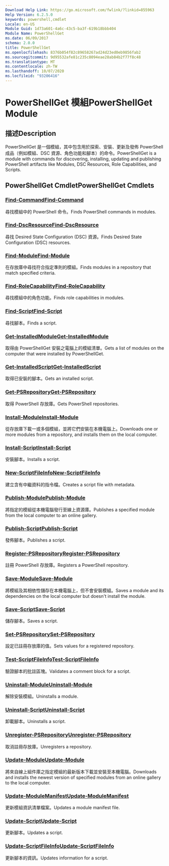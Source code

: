 ```yaml
---
Download Help Link: https://go.microsoft.com/fwlink/?linkid=855963
Help Version: 6.2.5.0
keywords: powershell,cmdlet
Locale: en-US
Module Guid: 1d73a601-4a6c-43c5-ba3f-619b18bbb404
Module Name: PowerShellGet
ms.date: 06/09/2017
schema: 2.0.0
title: PowerShellGet
ms.openlocfilehash: 8376b054f82c89658267ad24d23ed0eb9856fab2
ms.sourcegitcommit: 9d95532afe81c235c8094eae28ab84b2f77f8c48
ms.translationtype: MT
ms.contentlocale: zh-TW
ms.lasthandoff: 10/07/2020
ms.locfileid: "93206416"
---
```

# <span data-ttu-id="299ff-103">PowerShellGet 模組</span><span class="sxs-lookup"><span data-stu-id="299ff-103">PowerShellGet Module</span></span>

## <span data-ttu-id="299ff-104">描述</span><span class="sxs-lookup"><span data-stu-id="299ff-104">Description</span></span>

<span data-ttu-id="299ff-105">PowerShellGet 是一個模組，其中包含用於探索、安裝、更新及發佈 PowerShell 成品（例如模組、DSC 資源、角色功能和腳本）的命令。</span><span class="sxs-lookup"><span data-stu-id="299ff-105">PowerShellGet is a module with commands for discovering, installing, updating and publishing PowerShell artifacts like Modules, DSC Resources, Role Capabilities, and Scripts.</span></span>

## <span data-ttu-id="299ff-106">PowerShellGet Cmdlet</span><span class="sxs-lookup"><span data-stu-id="299ff-106">PowerShellGet Cmdlets</span></span>

### [<span data-ttu-id="299ff-107">Find-Command</span><span class="sxs-lookup"><span data-stu-id="299ff-107">Find-Command</span></span>](Find-Command.md)
<span data-ttu-id="299ff-108">尋找模組中的 PowerShell 命令。</span><span class="sxs-lookup"><span data-stu-id="299ff-108">Finds PowerShell commands in modules.</span></span>

### [<span data-ttu-id="299ff-109">Find-DscResource</span><span class="sxs-lookup"><span data-stu-id="299ff-109">Find-DscResource</span></span>](Find-DscResource.md)
<span data-ttu-id="299ff-110">尋找 Desired State Configuration (DSC) 資源。</span><span class="sxs-lookup"><span data-stu-id="299ff-110">Finds Desired State Configuration (DSC) resources.</span></span>

### [<span data-ttu-id="299ff-111">Find-Module</span><span class="sxs-lookup"><span data-stu-id="299ff-111">Find-Module</span></span>](Find-Module.md)
<span data-ttu-id="299ff-112">在存放庫中尋找符合指定準則的模組。</span><span class="sxs-lookup"><span data-stu-id="299ff-112">Finds modules in a repository that match specified criteria.</span></span>

### [<span data-ttu-id="299ff-113">Find-RoleCapability</span><span class="sxs-lookup"><span data-stu-id="299ff-113">Find-RoleCapability</span></span>](Find-RoleCapability.md)
<span data-ttu-id="299ff-114">尋找模組中的角色功能。</span><span class="sxs-lookup"><span data-stu-id="299ff-114">Finds role capabilities in modules.</span></span>

### [<span data-ttu-id="299ff-115">Find-Script</span><span class="sxs-lookup"><span data-stu-id="299ff-115">Find-Script</span></span>](Find-Script.md)
<span data-ttu-id="299ff-116">尋找腳本。</span><span class="sxs-lookup"><span data-stu-id="299ff-116">Finds a script.</span></span>

### [<span data-ttu-id="299ff-117">Get-InstalledModule</span><span class="sxs-lookup"><span data-stu-id="299ff-117">Get-InstalledModule</span></span>](Get-InstalledModule.md)
<span data-ttu-id="299ff-118">取得由 PowerShellGet 安裝之電腦上的模組清單。</span><span class="sxs-lookup"><span data-stu-id="299ff-118">Gets a list of modules on the computer that were installed by PowerShellGet.</span></span>

### [<span data-ttu-id="299ff-119">Get-InstalledScript</span><span class="sxs-lookup"><span data-stu-id="299ff-119">Get-InstalledScript</span></span>](Get-InstalledScript.md)
<span data-ttu-id="299ff-120">取得已安裝的腳本。</span><span class="sxs-lookup"><span data-stu-id="299ff-120">Gets an installed script.</span></span>

### [<span data-ttu-id="299ff-121">Get-PSRepository</span><span class="sxs-lookup"><span data-stu-id="299ff-121">Get-PSRepository</span></span>](Get-PSRepository.md)
<span data-ttu-id="299ff-122">取得 PowerShell 存放庫。</span><span class="sxs-lookup"><span data-stu-id="299ff-122">Gets PowerShell repositories.</span></span>

### [<span data-ttu-id="299ff-123">Install-Module</span><span class="sxs-lookup"><span data-stu-id="299ff-123">Install-Module</span></span>](Install-Module.md)
<span data-ttu-id="299ff-124">從存放庫下載一或多個模組，並將它們安裝在本機電腦上。</span><span class="sxs-lookup"><span data-stu-id="299ff-124">Downloads one or more modules from a repository, and installs them on the local computer.</span></span>

### [<span data-ttu-id="299ff-125">Install-Script</span><span class="sxs-lookup"><span data-stu-id="299ff-125">Install-Script</span></span>](Install-Script.md)
<span data-ttu-id="299ff-126">安裝腳本。</span><span class="sxs-lookup"><span data-stu-id="299ff-126">Installs a script.</span></span>

### [<span data-ttu-id="299ff-127">New-ScriptFileInfo</span><span class="sxs-lookup"><span data-stu-id="299ff-127">New-ScriptFileInfo</span></span>](New-ScriptFileInfo.md)
<span data-ttu-id="299ff-128">建立含有中繼資料的指令檔。</span><span class="sxs-lookup"><span data-stu-id="299ff-128">Creates a script file with metadata.</span></span>

### [<span data-ttu-id="299ff-129">Publish-Module</span><span class="sxs-lookup"><span data-stu-id="299ff-129">Publish-Module</span></span>](Publish-Module.md)
<span data-ttu-id="299ff-130">將指定的模組從本機電腦發行至線上資源庫。</span><span class="sxs-lookup"><span data-stu-id="299ff-130">Publishes a specified module from the local computer to an online gallery.</span></span>

### [<span data-ttu-id="299ff-131">Publish-Script</span><span class="sxs-lookup"><span data-stu-id="299ff-131">Publish-Script</span></span>](Publish-Script.md)
<span data-ttu-id="299ff-132">發佈腳本。</span><span class="sxs-lookup"><span data-stu-id="299ff-132">Publishes a script.</span></span>

### [<span data-ttu-id="299ff-133">Register-PSRepository</span><span class="sxs-lookup"><span data-stu-id="299ff-133">Register-PSRepository</span></span>](Register-PSRepository.md)
<span data-ttu-id="299ff-134">註冊 PowerShell 存放庫。</span><span class="sxs-lookup"><span data-stu-id="299ff-134">Registers a PowerShell repository.</span></span>

### [<span data-ttu-id="299ff-135">Save-Module</span><span class="sxs-lookup"><span data-stu-id="299ff-135">Save-Module</span></span>](Save-Module.md)
<span data-ttu-id="299ff-136">將模組及其相依性儲存在本機電腦上，但不會安裝模組。</span><span class="sxs-lookup"><span data-stu-id="299ff-136">Saves a module and its dependencies on the local computer but doesn't install the module.</span></span>

### [<span data-ttu-id="299ff-137">Save-Script</span><span class="sxs-lookup"><span data-stu-id="299ff-137">Save-Script</span></span>](Save-Script.md)
<span data-ttu-id="299ff-138">儲存腳本。</span><span class="sxs-lookup"><span data-stu-id="299ff-138">Saves a script.</span></span>

### [<span data-ttu-id="299ff-139">Set-PSRepository</span><span class="sxs-lookup"><span data-stu-id="299ff-139">Set-PSRepository</span></span>](Set-PSRepository.md)
<span data-ttu-id="299ff-140">設定已註冊存放庫的值。</span><span class="sxs-lookup"><span data-stu-id="299ff-140">Sets values for a registered repository.</span></span>

### [<span data-ttu-id="299ff-141">Test-ScriptFileInfo</span><span class="sxs-lookup"><span data-stu-id="299ff-141">Test-ScriptFileInfo</span></span>](Test-ScriptFileInfo.md)
<span data-ttu-id="299ff-142">驗證腳本的批註區塊。</span><span class="sxs-lookup"><span data-stu-id="299ff-142">Validates a comment block for a script.</span></span>

### [<span data-ttu-id="299ff-143">Uninstall-Module</span><span class="sxs-lookup"><span data-stu-id="299ff-143">Uninstall-Module</span></span>](Uninstall-Module.md)
<span data-ttu-id="299ff-144">解除安裝模組。</span><span class="sxs-lookup"><span data-stu-id="299ff-144">Uninstalls a module.</span></span>

### [<span data-ttu-id="299ff-145">Uninstall-Script</span><span class="sxs-lookup"><span data-stu-id="299ff-145">Uninstall-Script</span></span>](Uninstall-Script.md)
<span data-ttu-id="299ff-146">卸載腳本。</span><span class="sxs-lookup"><span data-stu-id="299ff-146">Uninstalls a script.</span></span>

### [<span data-ttu-id="299ff-147">Unregister-PSRepository</span><span class="sxs-lookup"><span data-stu-id="299ff-147">Unregister-PSRepository</span></span>](Unregister-PSRepository.md)
<span data-ttu-id="299ff-148">取消註冊存放庫。</span><span class="sxs-lookup"><span data-stu-id="299ff-148">Unregisters a repository.</span></span>

### [<span data-ttu-id="299ff-149">Update-Module</span><span class="sxs-lookup"><span data-stu-id="299ff-149">Update-Module</span></span>](Update-Module.md)
<span data-ttu-id="299ff-150">將來自線上組件庫之指定模組的最新版本下載並安裝至本機電腦。</span><span class="sxs-lookup"><span data-stu-id="299ff-150">Downloads and installs the newest version of specified modules from an online gallery to the local computer.</span></span>

### [<span data-ttu-id="299ff-151">Update-ModuleManifest</span><span class="sxs-lookup"><span data-stu-id="299ff-151">Update-ModuleManifest</span></span>](Update-ModuleManifest.md)
<span data-ttu-id="299ff-152">更新模組資訊清單檔案。</span><span class="sxs-lookup"><span data-stu-id="299ff-152">Updates a module manifest file.</span></span>

### [<span data-ttu-id="299ff-153">Update-Script</span><span class="sxs-lookup"><span data-stu-id="299ff-153">Update-Script</span></span>](Update-Script.md)
<span data-ttu-id="299ff-154">更新腳本。</span><span class="sxs-lookup"><span data-stu-id="299ff-154">Updates a script.</span></span>

### [<span data-ttu-id="299ff-155">Update-ScriptFileInfo</span><span class="sxs-lookup"><span data-stu-id="299ff-155">Update-ScriptFileInfo</span></span>](Update-ScriptFileInfo.md)
<span data-ttu-id="299ff-156">更新腳本的資訊。</span><span class="sxs-lookup"><span data-stu-id="299ff-156">Updates information for a script.</span></span>

